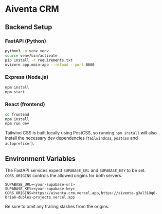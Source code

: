 # Aiventa CRM

## Backend Setup

### FastAPI (Python)

```bash
python3 -m venv venv
source venv/bin/activate
pip install -r requirements.txt
uvicorn app.main:app --reload --port 8000
```

### Express (Node.js)

```bash
npm install
npm start
```

### React (frontend)

```bash
cd frontend
npm install
npm run dev
```

Tailwind CSS is built locally using PostCSS, so running `npm install` will also
install the necessary dev dependencies (`tailwindcss`, `postcss` and
`autoprefixer`).

## Environment Variables

The FastAPI services expect `SUPABASE_URL` and `SUPABASE_KEY` to be set. `CORS_ORIGINS` controls the allowed origins for both servers.

```env
SUPABASE_URL=<your-supabase-url>
SUPABASE_KEY=<your-supabase-key>
CORS_ORIGINS=https://aiventa-crm.vercel.app,https://aiventa-g3al310q6-brian-dubles-projects.vercel.app
```

Be sure to omit any trailing slashes from the origins.
